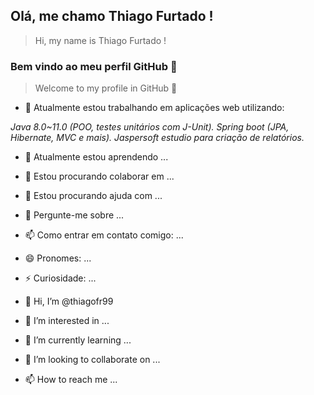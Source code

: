 ## Olá, me chamo Thiago Furtado !
>Hi, my name is Thiago Furtado !


### Bem vindo ao meu perfil GitHub 👋
>Welcome to my profile in GitHub 👋


- 🔭 Atualmente estou trabalhando em aplicações web utilizando:

<i class="devicon-java-plain-wordmark colored">Java 8.0~11.0 (POO, testes unitários com J-Unit).</i>
<i class="devicon-spring-plain-wordmark colored">Spring boot (JPA, Hibernate, MVC e mais).</i>
<i class="far fa-file-chart-line">Jaspersoft estudio para criação de relatórios.</i>
          

- 🌱 Atualmente estou aprendendo ...
- 👯 Estou procurando colaborar em ...
- 🤔 Estou procurando ajuda com ...
- 💬 Pergunte-me sobre ...
- 📫 Como entrar em contato comigo: ...
- 😄 Pronomes: ...
- ⚡ Curiosidade: ...


- 👋 Hi, I’m @thiagofr99
- 👀 I’m interested in ...
- 🌱 I’m currently learning ...
- 💞️ I’m looking to collaborate on ...
- 📫 How to reach me ...

<!---
thiagofr99/thiagofr99 is a ✨ special ✨ repository because its `README.md` (this file) appears on your GitHub profile.
You can click the Preview link to take a look at your changes.
--->
